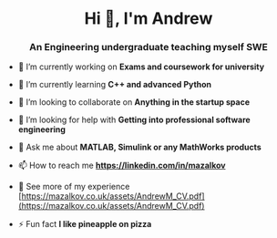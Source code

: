 <h1 align="center">Hi 👋, I'm Andrew</h1>
<h3 align="center">An Engineering undergraduate teaching myself SWE</h3>

- 🔭 I’m currently working on **Exams and coursework for university**

- 🌱 I’m currently learning **C++ and advanced Python**

- 👯 I’m looking to collaborate on **Anything in the startup space**

- 🤝 I’m looking for help with **Getting into professional software engineering**

- 💬 Ask me about **MATLAB, Simulink or any MathWorks products**

- 📫 How to reach me **https://linkedin.com/in/mazalkov**

- 📄 See more of my experience [https://mazalkov.co.uk/assets/AndrewM_CV.pdf](https://mazalkov.co.uk/assets/AndrewM_CV.pdf)

- ⚡ Fun fact **I like pineapple on pizza**

